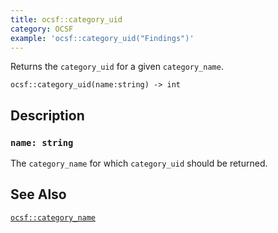 ```yaml
---
title: ocsf::category_uid
category: OCSF
example: 'ocsf::category_uid("Findings")'
---
```


Returns the `category_uid` for a given `category_name`.

```tql
ocsf::category_uid(name:string) -> int
```

## Description

### `name: string`

The `category_name` for which `category_uid` should be returned.

## See Also

[`ocsf::category_name`](/reference/functions/ocsf/category_name)
